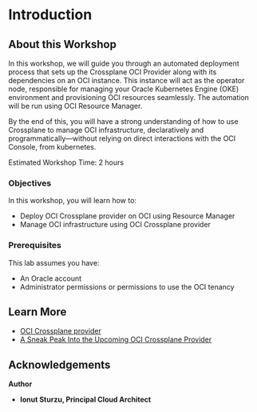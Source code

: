 # Introduction

## About this Workshop

In this workshop, we will guide you through an automated deployment process that sets up the Crossplane OCI Provider along with its dependencies on an OCI instance. This instance will act as the operator node, responsible for managing your Oracle Kubernetes Engine (OKE) environment and provisioning OCI resources seamlessly. The automation will be run using OCI Resource Manager.

By the end of this, you will have a strong understanding of how to use Crossplane to manage OCI infrastructure, declaratively and programmatically—without relying on direct interactions with the OCI Console, from kubernetes.


Estimated Workshop Time: 2 hours

### Objectives

In this workshop, you will learn how to:
* Deploy OCI Crossplane provider on OCI using Resource Manager
* Manage OCI infrastructure using OCI Crossplane provider

### Prerequisites

This lab assumes you have:
* An Oracle account
* Administrator permissions or permissions to use the OCI tenancy


## Learn More

* [OCI Crossplane provider](https://github.com/oracle-samples/crossplane-provider-oci/tree/main)
* [A Sneak Peak Into the Upcoming OCI Crossplane Provider](https://blogs.oracle.com/developers/post/a-sneak-peak-into-the-upcoming-oci-crossplane-provider)


## Acknowledgements
**Author** 
* **Ionut Sturzu, Principal Cloud Architect**
